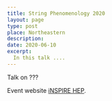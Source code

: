 ```yaml
---
title: String Phenomenology 2020
layout: page
type: post
place: Northeastern
description: 
date: 2020-06-10
excerpt:
  In this talk ....
---
```



Talk on ???

Event website [iNSPIRE HEP](https://inspirehep.net/authors/1635387?ui-citation-summary=true).
